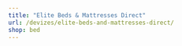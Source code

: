 ```yaml
---
title: "Elite Beds & Mattresses Direct"
url: /devizes/elite-beds-and-mattresses-direct/
shop: bed
---
```

